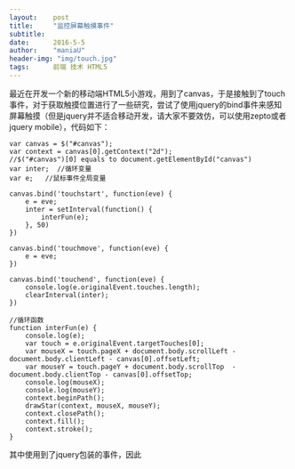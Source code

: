 ```yaml
---
layout:    post
title:     "监控屏幕触摸事件"
subtitle:  
date:      2016-5-5
author:    "maniaU"
header-img: "img/touch.jpg"
tags:      前端 技术 HTML5
---
```


最近在开发一个新的移动端HTML5小游戏，用到了canvas，于是接触到了touch事件，对于获取触摸位置进行了一些研究，尝试了使用jquery的bind事件来感知屏幕触摸（但是jquery并不适合移动开发，请大家不要效仿，可以使用zepto或者jquery mobile），代码如下：

    var canvas = $("#canvas");
    var context = canvas[0].getContext("2d");
    //$("#canvas")[0] equals to document.getElementById("canvas")
    var inter;  //循环变量
    var e;   //鼠标事件全局变量

	canvas.bind('touchstart', function(eve) {
        e = eve;
        inter = setInterval(function() {
            interFun(e);
        }, 50)
    })
   	
	canvas.bind('touchmove', function(eve) {
        e = eve;
    })

    canvas.bind('touchend', function(eve) {
	    console.log(e.originalEvent.touches.length);
        clearInterval(inter);
    })

    //循环函数
    function interFun(e) {
        console.log(e);
        var touch = e.originalEvent.targetTouches[0];
        var mouseX = touch.pageX + document.body.scrollLeft - document.body.clientLeft - canvas[0].offsetLeft;
        var mouseY = touch.pageY + document.body.scrollTop  - document.body.clientTop - canvas[0].offsetTop;
        console.log(mouseX);
        console.log(mouseY);
        context.beginPath();
        drawStar(context, mouseX, mouseY);
        context.closePath();
        context.fill();
        context.stroke();
    }

其中使用到了jquery包装的事件，因此
